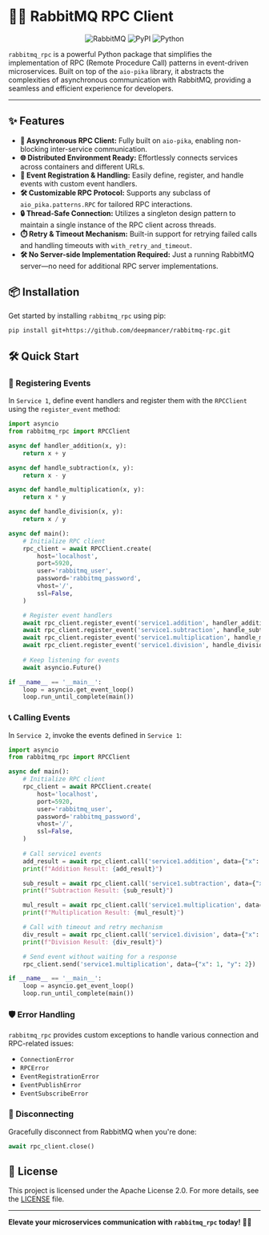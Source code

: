 # 🐇📡 RabbitMQ RPC Client

<p align="center">
    <img src="https://img.shields.io/badge/RabbitMQ-FF6600.svg?style=for-the-badge&logo=RabbitMQ&logoColor=white" alt="RabbitMQ">
    <img src="https://img.shields.io/badge/PyPI-3775A9.svg?style=for-the-badge&logo=PyPI&logoColor=white" alt="PyPI">
    <img src="https://img.shields.io/badge/python-3670A0?style=for-the-badge&logo=python&logoColor=ffdd54" alt="Python">
</p>

`rabbitmq_rpc` is a powerful Python package that simplifies the implementation of RPC (Remote Procedure Call) patterns in event-driven microservices. Built on top of the `aio-pika` library, it abstracts the complexities of asynchronous communication with RabbitMQ, providing a seamless and efficient experience for developers.

---

## ✨ Features

- **🚀 Asynchronous RPC Client:** Fully built on `aio-pika`, enabling non-blocking inter-service communication.
- **🌐 Distributed Environment Ready:** Effortlessly connects services across containers and different URLs.
- **📜 Event Registration & Handling:** Easily define, register, and handle events with custom event handlers.
- **🛠️ Customizable RPC Protocol:** Supports any subclass of `aio_pika.patterns.RPC` for tailored RPC interactions.
- **🔒 Thread-Safe Connection:** Utilizes a singleton design pattern to maintain a single instance of the RPC client across threads.
- **⏱️ Retry & Timeout Mechanism:** Built-in support for retrying failed calls and handling timeouts with `with_retry_and_timeout`.
- **🛠️ No Server-side Implementation Required:** Just a running RabbitMQ server—no need for additional RPC server implementations.

## 📦 Installation

Get started by installing `rabbitmq_rpc` using pip:

```sh
pip install git+https://github.com/deepmancer/rabbitmq-rpc.git
```

## 🛠️ Quick Start

### 🎯 Registering Events

In `Service 1`, define event handlers and register them with the `RPCClient` using the `register_event` method:

```python
import asyncio
from rabbitmq_rpc import RPCClient

async def handler_addition(x, y):
    return x + y

async def handle_subtraction(x, y):
    return x - y

async def handle_multiplication(x, y):
    return x * y

async def handle_division(x, y):
    return x / y

async def main():
    # Initialize RPC client
    rpc_client = await RPCClient.create(
        host='localhost',
        port=5920,
        user='rabbitmq_user',
        password='rabbitmq_password',
        vhost='/',
        ssl=False,
    )

    # Register event handlers
    await rpc_client.register_event('service1.addition', handler_addition)
    await rpc_client.register_event('service1.subtraction', handle_subtraction)
    await rpc_client.register_event('service1.multiplication', handle_multiplication)
    await rpc_client.register_event('service1.division', handle_division)
    
    # Keep listening for events
    await asyncio.Future()

if __name__ == '__main__':
    loop = asyncio.get_event_loop()
    loop.run_until_complete(main())
```

### 📞 Calling Events

In `Service 2`, invoke the events defined in `Service 1`:

```python
import asyncio
from rabbitmq_rpc import RPCClient

async def main():
    # Initialize RPC client
    rpc_client = await RPCClient.create(
        host='localhost',
        port=5920,
        user='rabbitmq_user',
        password='rabbitmq_password',
        vhost='/',
        ssl=False,
    )
    
    # Call service1 events
    add_result = await rpc_client.call('service1.addition', data={"x": 1, "y": 2})
    print(f"Addition Result: {add_result}")

    sub_result = await rpc_client.call('service1.subtraction', data={"x": 1, "y": 2})
    print(f"Subtraction Result: {sub_result}")

    mul_result = await rpc_client.call('service1.multiplication', data={"x": 1, "y": 2})
    print(f"Multiplication Result: {mul_result}")

    # Call with timeout and retry mechanism
    div_result = await rpc_client.call('service1.division', data={"x": 5, "y": 2}, timeout=10, retry_count=3)
    print(f"Division Result: {div_result}")

    # Send event without waiting for a response
    rpc_client.send('service1.multiplication', data={"x": 1, "y": 2})    

if __name__ == '__main__':
    loop = asyncio.get_event_loop()
    loop.run_until_complete(main())
```

### 🛡️ Error Handling

`rabbitmq_rpc` provides custom exceptions to handle various connection and RPC-related issues:

- `ConnectionError`
- `RPCError`
- `EventRegistrationError`
- `EventPublishError`
- `EventSubscribeError`

### 🔌 Disconnecting

Gracefully disconnect from RabbitMQ when you're done:

```python
await rpc_client.close()
```

## 📄 License

This project is licensed under the Apache License 2.0. For more details, see the [LICENSE](https://github.com/deepmancer/rabbitmq-rpc/blob/main/LICENSE) file.

---

**Elevate your microservices communication with `rabbitmq_rpc` today!** 🐇📡
